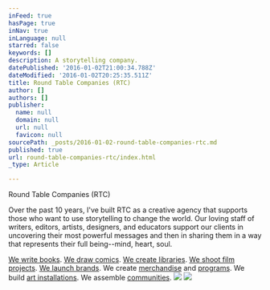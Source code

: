 ```yaml
---
inFeed: true
hasPage: true
inNav: true
inLanguage: null
starred: false
keywords: []
description: A storytelling company.
datePublished: '2016-01-02T21:00:34.788Z'
dateModified: '2016-01-02T20:25:35.511Z'
title: Round Table Companies (RTC)
author: []
authors: []
publisher:
  name: null
  domain: null
  url: null
  favicon: null
sourcePath: _posts/2016-01-02-round-table-companies-rtc.md
published: true
url: round-table-companies-rtc/index.html
_type: Article

---
```

Round Table Companies (RTC)

Over the past 10 years, I've built RTC as a creative agency that supports those who want to use storytelling to change the world. Our loving staff of writers, editors, artists, designers, and educators support our clients in uncovering their most powerful messages and then in sharing them in a way that represents their full being--mind, heart, soul.

[We write books][0]. [We draw comics][1]. [We create libraries][2]. [We shoot film projects][3]. [We launch brands][4]. We create [merchandise][5] and [programs][6]. We build [art installations][7]. We assemble [communities][8]. ![](https://the-grid-user-content.s3-us-west-2.amazonaws.com/1ca34762-4872-41de-839d-5c75b8d14777.jpg)
![](https://the-grid-user-content.s3-us-west-2.amazonaws.com/1edea493-560c-4ccc-ac8a-fb943502753e.png)

[0]: http://www.roundtablecompanies.com/publications/books
[1]: http://www.roundtablecompanies.com/publications/comics
[2]: http://www.orplibrary.com/
[3]: https://www.youtube.com/watch?v=bG3LMygQDmo
[4]: http://www.fromthebarrio.com/
[5]: http://www.vulnerabilityis.sexy/store/c1/Featured_Products.html
[6]: https://www.rtcpathtopurpose.com/
[7]: http://www.vulnerabilityis.sexy/vulnerability-wall.html
[8]: http://community.roundtablecompanies.com/